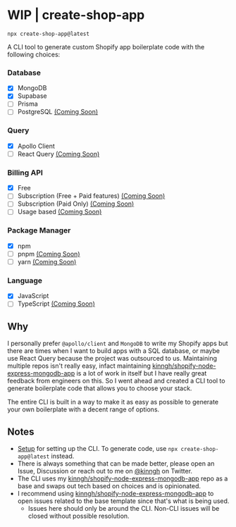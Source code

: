 # WIP | create-shop-app

`npx create-shop-app@latest`

A CLI tool to generate custom Shopify app boilerplate code with the following choices:

### Database

- [x] MongoDB
- [x] Supabase
- [ ] Prisma
- [ ] PostgreSQL [(Coming Soon)](https://github.com/kinngh/create-shop-app/discussions/1)

### Query

- [x] Apollo Client
- [ ] React Query [(Coming Soon)](https://github.com/kinngh/create-shop-app/discussions/1)

### Billing API

- [x] Free
- [ ] Subscription (Free + Paid features) [(Coming Soon)](https://github.com/kinngh/create-shop-app/discussions/1)
- [ ] Subscription (Paid Only) [(Coming Soon)](https://github.com/kinngh/create-shop-app/discussions/1)
- [ ] Usage based [(Coming Soon)](https://github.com/kinngh/create-shop-app/discussions/1)

### Package Manager

- [x] npm
- [ ] pnpm [(Coming Soon)](https://github.com/kinngh/create-shop-app/discussions/1)
- [ ] yarn [(Coming Soon)](https://github.com/kinngh/create-shop-app/discussions/1)

### Language

- [x] JavaScript
- [ ] TypeScript [(Coming Soon)](https://github.com/kinngh/create-shop-app/discussions/1)

## Why

I personally prefer `@apollo/client` and `MongoDB` to write my Shopify apps but there are times when I want to build apps with a SQL database, or maybe use React Query because the project was outsourced to us. Maintaining multiple repos isn't really easy, infact maintaining [kinngh/shopify-node-express-mongodb-app](http://github.com/kinngh/shopify-node-express-mongodb-app) is a lot of work in itself but I have really great feedback from engineers on this. So I went ahead and created a CLI tool to generate boilerplate code that allows you to choose your stack.

The entire CLI is built in a way to make it as easy as possible to generate your own boilerplate with a decent range of options.

## Notes

- [Setup](./SETUP.md) for setting up the CLI. To generate code, use `npx create-shop-app@latest` instead.
- There is always something that can be made better, please open an Issue, Discussion or reach out to me on [@kinngh](https://twitter.com/kinngh) on Twitter.
- The CLI uses my [kinngh/shopify-node-express-mongodb-app](http://github.com/kinngh/shopify-node-express-mongodb-app) repo as a base and swaps out tech based on choices and is opinionated.
- I recommend using [kinngh/shopify-node-express-mongodb-app](http://github.com/kinngh/shopify-node-express-mongodb-app) to open issues related to the base template since that's what is being used.
  - Issues here should only be around the CLI. Non-CLI issues will be closed without possible resolution.
